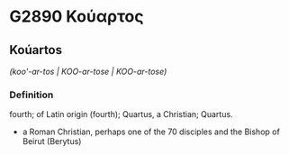# G2890 Κούαρτος

## Koúartos

_(koo'-ar-tos | KOO-ar-tose | KOO-ar-tose)_

### Definition

fourth; of Latin origin (fourth); Quartus, a Christian; Quartus.

- a Roman Christian, perhaps one of the 70 disciples and the Bishop of Beirut (Berytus)

